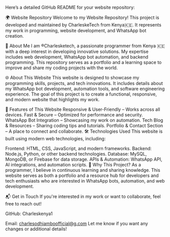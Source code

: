 
Here’s a detailed GitHub README for your website repository:

🌍 Website Repository
Welcome to my Website Repository! This project is developed and maintained by CharleskeTech from Kenya🇰🇪. It represents my work in programming, website development, and WhatsApp bot creation.

📌 About Me
I am ®Charlesketech, a passionate programmer from Kenya 🇰🇪 with a deep interest in developing innovative solutions. My expertise includes web development, WhatsApp bot automation, and backend programming. This repository serves as a portfolio and a learning space to improve and share my coding projects with the world.

🌐 About This Website
This website is designed to showcase my programming skills, projects, and tech innovations. It includes details about my WhatsApp bot development, automation tools, and software engineering experience. The goal of this project is to create a functional, responsive, and modern website that highlights my work.

🚀 Features of This Website
Responsive & User-Friendly – Works across all devices.
Fast & Secure – Optimized for performance and security.
WhatsApp Bot Integration – Showcasing my work on automation.
Tech Blog & Resources – Sharing coding tips and tutorials.
Portfolio & Contact Section – A place to connect and collaborate.
🛠️ Technologies Used
This website is built using modern web technologies, including:

Frontend: HTML, CSS, JavaScript, and modern frameworks.
Backend: Node.js, Python, or other backend technologies.
Database: MySQL, MongoDB, or Firebase for data storage.
APIs & Automation: WhatsApp API, AI integrations, and automation scripts.
📢 Why This Project?
As a programmer, I believe in continuous learning and sharing knowledge. This website serves as both a portfolio and a resource hub for developers and tech enthusiasts who are interested in WhatsApp bots, automation, and web development.

📬 Get in Touch
If you're interested in my work or want to collaborate, feel free to reach out!

GitHub: Charleskenya1

Email: charlesodhiamboofficial@g.com
Let me know if you want any changes or additional details!
